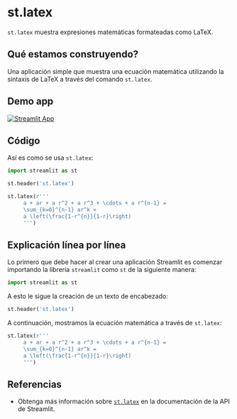 # st.latex

`st.latex` muestra expresiones matemáticas formateadas como LaTeX.

## Qué estamos construyendo?

Una aplicación simple que muestra una ecuación matemática utilizando la sintaxis de LaTeX a través del comando `st.latex`.

## Demo app
[![Streamlit App](https://static.streamlit.io/badges/streamlit_badge_black_white.svg)](https://share.streamlit.io/dataprofessor/st.latex/)

## Código
Así es como se usa `st.latex`:
```python
import streamlit as st

st.header('st.latex')

st.latex(r'''
     a + ar + a r^2 + a r^3 + \cdots + a r^{n-1} =
     \sum_{k=0}^{n-1} ar^k =
     a \left(\frac{1-r^{n}}{1-r}\right)
     ''')
```

## Explicación línea por línea
Lo primero que debe hacer al crear una aplicación Streamlit es comenzar importando la librería `streamlit` como `st` de la siguiente manera:
```python
import streamlit as st
```

A esto le sigue la creación de un texto de encabezado:
```python
st.header('st.latex')
```

A continuación, mostramos la ecuación matemática a través de `st.latex`:
```python
st.latex(r'''
     a + ar + a r^2 + a r^3 + \cdots + a r^{n-1} =
     \sum_{k=0}^{n-1} ar^k =
     a \left(\frac{1-r^{n}}{1-r}\right)
     ''')
```

## Referencias
- Obtenga más información sobre [`st.latex`](https://docs.streamlit.io/library/api-reference/text/st.latex) en la documentación de la API de Streamlit.
